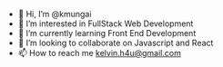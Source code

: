 - 👋 Hi, I’m @kmungai
- 👀 I’m interested in FullStack Web Development
- 🌱 I’m currently learning Front End Development
- 💞️ I’m looking to collaborate on Javascript and React
- 📫 How to reach me kelvin.h4u@gmail.com

<!---
kmungai/kmungai is a ✨ special ✨ repository because its `README.md` (this file) appears on your GitHub profile.
You can click the Preview link to take a look at your changes.
--->
